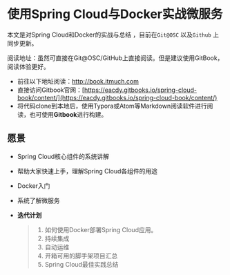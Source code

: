 # 使用Spring Cloud与Docker实战微服务

本文是对Spring Cloud和Docker的实战与总结 ，目前在`Git@OSC` 以及`Github` 上同步更新。

阅读地址：虽然可直接在Git@OSC/GitHub上直接阅读。但是建议使用GitBook，阅读体验更好。

- 前往以下地址阅读：<http://book.itmuch.com>
- 直接访问Gitbook官网：[https://eacdy.gitbooks.io/spring-cloud-book/content/](https://eacdy.gitbooks.io/spring-cloud-book/content/)
- 将代码clone到本地后，使用Typora或Atom等Markdown阅读软件进行阅读，也可使用**Gitbook**进行构建。



## 愿景

- Spring Cloud核心组件的系统讲解

- 帮助大家快速上手，理解Spring Cloud各组件的用途

- Docker入门

- 系统了解微服务

- **迭代计划**

  > 1. 如何使用Docker部署Spring Cloud应用。
  > 2. 持续集成
  > 3. 自动运维
  > 4. 开箱可用的脚手架项目汇总
  > 5. Spring Cloud最佳实践总结
























